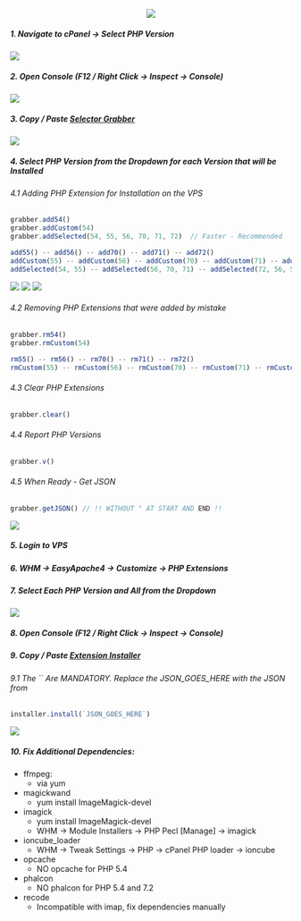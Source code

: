 <p align="center"><img src="https://cloudypro.com/wp-content/uploads/2015/05/cpanel-logo-300x108.png"></img></p>


##### 1. Navigate to cPanel -> Select PHP Version
<img src="https://camo.githubusercontent.com/9509b9726f804458c90e52ffa926fd2c975b6d18/68747470733a2f2f692e696d6775722e636f6d2f614142426f364f2e706e67">

##### 2. Open Console (F12 / Right Click -> Inspect -> Console)
<img src="https://camo.githubusercontent.com/2d0f09a0f9d02b5317c8e7f0710de56f92b94ebe/68747470733a2f2f692e696d6775722e636f6d2f6b4c445936764d2e706e67">

##### 3. Copy / Paste <a href="https://raw.githubusercontent.com/i-den/utilities/master/JavaScript/selectorGrabber.js">Selector Grabber</a>
<img src="https://camo.githubusercontent.com/42a05cda55f2c68a50f6c55d89a34c4c9208f7e4/68747470733a2f2f692e696d6775722e636f6d2f51597a707153472e706e67">

##### 4. Select PHP Version from the Dropdown for each Version that will be Installed

###### 4.1 Adding PHP Extension for Installation on the VPS
```javascript
grabber.add54()
grabber.addCustom(54)
grabber.addSelected(54, 55, 56, 70, 71, 72)  // Faster - Recommended

add55() -- add56() -- add70() -- add71() -- add72()
addCustom(55) -- addCustom(56) -- addCustom(70) -- addCustom(71) -- addCustom(72)
addSelected(54, 55) -- addSelected(56, 70, 71) -- addSelected(72, 56, 55)
```
<img src="https://camo.githubusercontent.com/fbe375147d30bdbd8247f0f0645258b74a815da2/68747470733a2f2f692e696d6775722e636f6d2f654659737672772e706e67">

<img src="https://camo.githubusercontent.com/eaad20b12b78748a8820b273f8f38a1a93b927ad/68747470733a2f2f692e696d6775722e636f6d2f464364677373452e706e67">

<img src="https://camo.githubusercontent.com/5a62ea3bd709ac896313d9f2f2403fe9531943f4/68747470733a2f2f692e696d6775722e636f6d2f4e5151647078362e706e67">

###### 4.2 Removing PHP Extensions that were added by mistake
```javascript
grabber.rm54()
grabber.rmCustom(54)

rm55() -- rm56() -- rm70() -- rm71() -- rm72()
rmCustom(55) -- rmCustom(56) -- rmCustom(70) -- rmCustom(71) -- rmCustom(72)
```

###### 4.3 Clear PHP Extensions
```javascript
grabber.clear()
```

###### 4.4 Report PHP Versions
```javascript
grabber.v()
```

###### 4.5 When Ready - Get JSON
```javascript
grabber.getJSON() // !! WITHOUT " AT START AND END !!
```
<img src="https://camo.githubusercontent.com/8d6e2e6fb83a4091bbd1b835b1a6af5bb33ef880/68747470733a2f2f692e696d6775722e636f6d2f79574b7a3962752e706e67"></img>


##### 5. Login to VPS

##### 6. WHM -> EasyApache4 -> Customize -> PHP Extensions

##### 7. Select Each PHP Version and All from the Dropdown
<img src="https://camo.githubusercontent.com/07cf9fbf31efbb537f109df7f6e5b4f652f87966/68747470733a2f2f692e696d6775722e636f6d2f4378376f5246792e706e67">

##### 8. Open Console (F12 / Right Click -> Inspect -> Console)

##### 9. Copy / Paste <a href="https://raw.githubusercontent.com/i-den/utilities/master/JavaScript/extInstaller.js">Extension Installer</a>

###### 9.1 The `` Are MANDATORY. Replace the JSON_GOES_HERE with the JSON from 
```javascript
installer.install(`JSON_GOES_HERE`)
```

<img src="https://camo.githubusercontent.com/b49f8d176ed61dec0ade2ef681c71a10710dbd05/68747470733a2f2f692e696d6775722e636f6d2f633769506a4d762e706e67">

##### 10. Fix Additional Dependencies:

* ffmpeg:
  * via yum
* magickwand
  * yum install ImageMagick-devel
* imagick
  * yum install ImageMagick-devel
  * WHM -> Module Installers -> PHP Pecl [Manage] -> imagick
* ioncube_loader
  * WHM -> Tweak Settings -> PHP -> cPanel PHP loader -> ioncube
* opcache
  * NO opcache for PHP 5.4
* phalcon
  * NO phalcon for PHP 5.4 and 7.2
* recode
  * Incompatible with imap, fix dependencies manually
